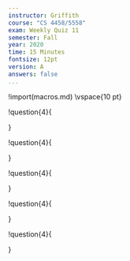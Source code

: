 ```yaml
---
instructor: Griffith
course: "CS 4458/5558"
exam: Weekly Quiz 11
semester: Fall
year: 2020
time: 15 Minutes
fontsize: 12pt
version: A
answers: false
...
```


!import(macros.md)
\vspace{10 pt}

!question{4}{

}

!question{4}{

}

!question{4}{

}

!question{4}{

}

!question{4}{

}
